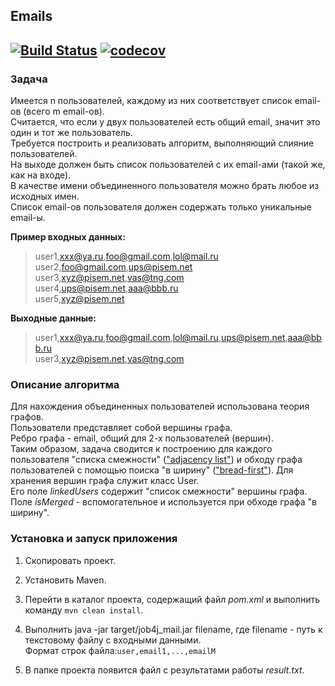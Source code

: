 ## Emails    
[![Build Status](https://travis-ci.org/amasterenko/job4j_mail.svg?branch=master)](https://travis-ci.org/amasterenko/job4j_mail)
[![codecov](https://codecov.io/gh/amasterenko/job4j_mail/branch/master/graph/badge.svg?token=HSC6HUZR4Q)](https://codecov.io/gh/amasterenko/job4j_mail)  
---
### Задача  
Имеется n пользователей, каждому из них соответствует список email-ов (всего m email-ов).  
Считается, что если у двух пользователей есть общий email, значит это
один и тот же пользователь.  
Требуется построить и реализовать алгоритм, выполняющий слияние пользователей.  
На выходе должен быть список пользователей с их email-ами (такой же, как на
входе).  
В качестве имени объединенного пользователя можно брать любое из
исходных имен.  
Список email-ов пользователя должен содержать только
уникальные email-ы.  

__Пример входных данных:__     
>user1,xxx@ya.ru,foo@gmail.com,lol@mail.ru  
user2,foo@gmail.com,ups@pisem.net  
user3,xyz@pisem.net,vas@tng.com  
user4,ups@pisem.net,aaa@bbb.ru  
user5,xyz@pisem.net  

__Выходные данные:__    
>user1,xxx@ya.ru,foo@gmail.com,lol@mail.ru,ups@pisem.net,aaa@bbb.ru  
user3,xyz@pisem.net,vas@tng.com  

###  Описание алгоритма  
Для нахождения объединенных пользователей использована теория графов.  
Пользователи представляет собой вершины графа.  
Ребро графа - email, общий для 2-х пользователей (вершин).  
Таким образом, задача сводится к построению для каждого пользователя "списка смежности"
(["adjacency list"](https://en.wikipedia.org/wiki/Adjacency_list)) и обходу графа пользователей
с помощью поиска "в ширину" (["bread-first"](https://en.wikipedia.org/wiki/Breadth-first_search)).
Для хранения вершин графа служит класс User.  
Его поле _linkedUsers_ содержит "список смежности" вершины графа.  
Поле _isMerged_ - вспомогательное и используется при обходе графа "в ширину".  

### Установка и запуск приложения  
1. Скопировать проект.  
2. Установить Maven.  
3. Перейти в каталог проекта, содержащий файл _pom.xml_ и выполнить команду ```mvn clean install```.    
4. Выполнить java -jar target/job4j_mail.jar filename, где filename - путь к текстовому файлу с входными данными.  
Формат строк файла:```user,email1,...,emailM```  

5. В папке проекта появится файл с результатами работы _result.txt_.  
